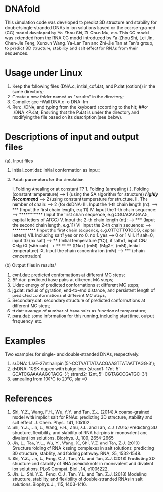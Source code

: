 # DNAfold
This simulation code was developed to predict 3D structure and stability for double/single-stranded DNAs in ion solutions based on the coarse-grained (CG) model developed by Ya-Zhou Shi, Zi-Chun Mu, etc. This CG model was extended from the RNA CG model introduced by Ya-Zhou Shi, Lei Jin, Chen-Jie Feng, Xunxun Wang, Ya-Lan Tan and Zhi-Jie Tan at Tan's group, to predict 3D structure, stability and salt effect for RNAs from their sequences.
# Usage under Linux
1. Keep the following files (DNA.c, initial_cof.dat, and P.dat (option)) in the same directory;
2. Create a new folder named as "results" in the directory;
3. Compile: gcc -Wall DNA.c -o DNA -lm
4. Run: ./DNA, and typing from the keyboard according to the hit;
##or ./DNA <P.dat, Ensuring that the P.dat is under the directory and modifying the file based on its description (see below). 
# Descriptions of input and output files
(a). Input files
1. initial_conf.dat: initial conformation as input;
2. P.dat: parameters for the simulation

   I. Folding Anealing or at constant T? 1. Folding (annealing) 2. Folding (constant temperature)
   --> 1 (using the SA algorithm for structure)   ***highly Recommend***
   --> 2 (using constant temperature for structure.
   II. The number of chain:
   --> 2 (for dsDNA)
   III. Input the 1-th chain length (nt):
   --> *** (Input the first chain length, e.g.11)
   IV. Input the 1-th chain sequence:
   --> *********** (Input the first chain sequence, e.g.CGGACAAGAAG, capital letters of ATCG)
   V. Input the 2-th chain length (nt):
   --> *** (Input the second chain length, e.g.11)
   VI. Input the 2-th chain sequence:
   --> *********** (Input the first chain sequence, e.g.CTTCTTGTCCG, capital letters)
   VII. Including salt? yes or no 0. no 1. yes
   --> 0 or 1
   VIII. if salt=0, input t0 (no salt)
   --> ** (Initial temperature (℃)), 
   if salt=1, input CNa CMg t0 (with salt)
   --> ** ** ** ([Na+] (mM), [Mg2+] (mM), Initial temperature)
   IX. Input the chain concentration (mM) 
   --> *** (chain concentration)

(b) Output files in results/
1. conf.dat: predicted conformations at different MC steps;
2. BP.dat: predicted base pairs at different MC steps;
3. U.dat: energy of predicted conformations at different MC steps;
4. jg.dat: radius of gyration, end-to-end distance, and persistent length of predicted conformations at different MC steps;
5. Secondary.dat: secondary structure of predicted conformations at different MC steps;
6. tt.dat: average of number of base pairs as function of temperature;
7. para.dat: some information for this running, including start time, output frequency, etc.
# Examples
Two examples for single- and double-stranded DNAs, respectively.
1. ssDNA: 1JVE-27nt hairpin (5'-CCTAATTATAACGAAGTTATAATTAGG-3'); 
2. dsDNA: 1QSK-duplex with bulge loop (strand1: 17nt, 5'-GCATCGAAAAAGCTACG-3'; strand2: 12nt, 5'-CGTAGCCGATGC-3')
3. annealing from 100℃ to 20℃, slat=0
# References
1.	Shi, Y.Z., Wang, F.H., Wu, Y.Y. and Tan, Z.J. (2014) A coarse-grained model with implicit salt for RNAs: predicting 3D structure, stability and salt effect. J. Chem. Phys., 141, 105102.
2.	Shi, Y.Z., Jin, L., Wang, F.H., Zhu, X.L. and Tan, Z.J. (2015) Predicting 3D structure, flexibility, and stability of RNA hairpins in monovalent and divalent ion solutions. Biophys. J., 109, 2654-2665.
3.	Jin, L., Tan, Y.L., Wu, Y., Wang, X., Shi, Y.Z. and Tan, Z.J. (2019) Structure folding of RNA kissing complexes in salt solutions: predicting 3D structure, stability, and folding pathway. RNA, 25, 1532-1548.
4.	Shi, Y.Z., Jin, L., Feng, C.J., Tan, Y.L. and Tan, Z.J. (2018) Predicting 3D structure and stability of RNA pseudoknots in monovalent and divalent ion solutions. PLoS Comput. Biol., 14, e1006222.
5.	Jin, L., Shi, Y.Z., Feng, C.J., Tan, Y.L. and Tan, Z.J. (2018) Modeling structure, stability, and flexibility of double-stranded RNAs in salt solutions. Biophys. J., 115, 1403-1416.
